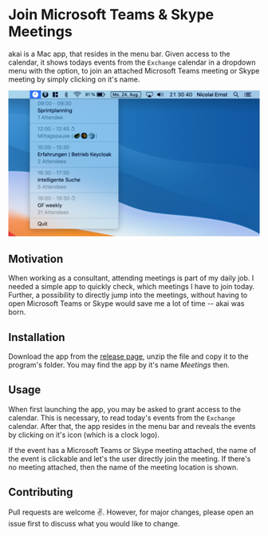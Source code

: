 # Join Microsoft Teams & Skype Meetings

akai is a Mac app, that resides in the menu bar. Given access to the calendar, it shows todays events from the `Exchange` calendar in a dropdown menu with the option, to join an attached Microsoft Teams meeting or Skype meeting by simply clicking on it's name.

![screenshot](./resources/screenshot.png)

## Motivation

When working as a consultant, attending meetings is part of my daily job. I needed a simple app to quickly check, which meetings I have to join today. Further, a possibility to directly jump into the meetings, without having to open Microsoft Teams or Skype would save me a lot of time -- akai was born.

## Installation

Download the app from the [release page](https://github.com/nicolai92/mac-akai/releases/tag/v1.1), unzip the file and copy it to the program's folder. You may find the app by it's name *Meetings* then.

## Usage

When first launching the app, you may be asked to grant access to the calendar. This is necessary, to read today's events from the `Exchange` calendar. After that, the app resides in the menu bar and reveals the events by clicking on it's icon (which is a clock logo).

If the event has a Microsoft Teams or Skype meeting attached, the name of the event is clickable and let's the user directly join the meeting. If there's no meeting attached, then the name of the meeting location is shown.

## Contributing

Pull requests are welcome ✌️. However, for major changes, please open an issue first to discuss what you would like to change.
